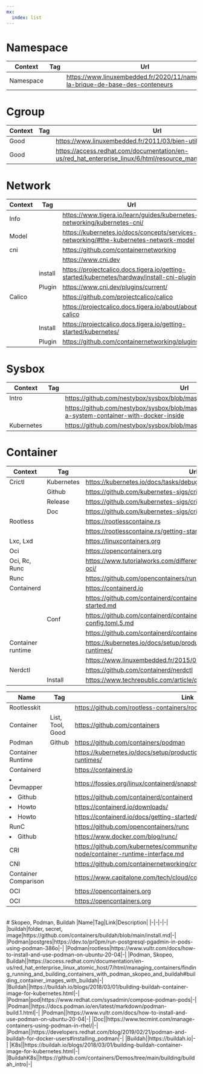 ```yaml
---
mx:
  index: list
---
```



# Namespace
|Context|Tag|Url|
|-|-|-|
|Namespace||https://www.linuxembedded.fr/2020/11/namespaces-la-brique-de-base-des-conteneurs


# Cgroup
|Context|Tag|Url|
|-|-|-|
|Good||https://www.linuxembedded.fr/2011/03/bien-utiliser-les-cgroups
|Good||https://access.redhat.com/documentation/en-us/red_hat_enterprise_linux/6/html/resource_management_guide/index

# Network
|Context|Tag|Url|
|-|-|-|
|Info||https://www.tigera.io/learn/guides/kubernetes-networking/kubernetes-cni/
|Model||https://kubernetes.io/docs/concepts/services-networking/#the-kubernetes-network-model
|cni||https://github.com/containernetworking
|||https://www.cni.dev
||install|https://projectcalico.docs.tigera.io/getting-started/kubernetes/hardway/install-cni-plugin
||Plugin|https://www.cni.dev/plugins/current/
|Calico||https://github.com/projectcalico/calico
|||https://projectcalico.docs.tigera.io/about/about-calico
||Install|https://projectcalico.docs.tigera.io/getting-started/kubernetes/
||Plugin|https://github.com/containernetworking/plugins


# Sysbox
|Context|Tag|Url|
|-|-|-|
|Intro||https://github.com/nestybox/sysbox/blob/master/docs/quickstart/README.md
|||https://github.com/nestybox/sysbox/blob/master/docs/quickstart/dind.md#deploy-a-system-container-with-docker-inside
|Kubernetes||https://github.com/nestybox/sysbox/blob/master/docs/user-guide/kind.md#intro

# Container
|Context|Tag|Url|
|-|-|-|
|Crictl|Kubernetes|https://kubernetes.io/docs/tasks/debug/debug-cluster/crictl/
||Github|https://github.com/kubernetes-sigs/cri-tools
||Release|https://github.com/kubernetes-sigs/cri-tools/releases
||Doc|https://github.com/kubernetes-sigs/cri-tools/blob/master/docs/crictl.md
|Rootless||https://rootlesscontaine.rs
|||https://rootlesscontaine.rs/getting-started/
|Lxc, Lxd||https://linuxcontainers.org
|Oci||https://opencontainers.org
|Oci, Rc, Runc||https://www.tutorialworks.com/difference-docker-containerd-runc-crio-oci/
|Runc||https://github.com/opencontainers/runc
|Containerd||https://containerd.io
|||https://github.com/containerd/containerd/blob/main/docs/getting-started.md
||Conf|https://github.com/containerd/containerd/blob/main/docs/man/containerd-config.toml.5.md
|||https://github.com/containerd/containerd
|Container runtime||https://kubernetes.io/docs/setup/production-environment/container-runtimes/
|||https://www.linuxembedded.fr/2015/07/comprendre-dbus
|Nerdctl||https://github.com/containerd/nerdctl
||Install|https://www.techrepublic.com/article/deploy-container-nerdctl/


|Name|Tag|Link|Description|
|-|-|-|-|
|Rootlesskit||https://github.com/rootless-containers/rootlesskit
|Container|List, Tool, Good|https://github.com/containers|-|
|Podman|Github|https://github.com/containers/podman|-|
|Container Runtime||https://kubernetes.io/docs/setup/production-environment/container-runtimes/|-|
|Containerd||https://containerd.io|-|
|<li>Devmapper</li>||https://fossies.org/linux/containerd/snapshots/devmapper/README.md|-|
|<li>Github</li>||https://github.com/containerd/containerd|-|
|<li>Howto</li>||https://containerd.io/downloads/|-|
|<li>Howto</li>||https://containerd.io/docs/getting-started/|-|
|RunC||https://github.com/opencontainers/runc|-|
|<li>Github</li>||https://www.docker.com/blog/runc/
|CRI||https://github.com/kubernetes/community/blob/master/contributors/devel/sig-node/container-runtime-interface.md|-|
|CNI||https://github.com/containernetworking/cni|-|
|Container Comparison||https://www.capitalone.com/tech/cloud/container-runtime/|-|
|OCI||https://opencontainers.org|-|
|OCI||https://opencontainers.org|-|
<br>
# Skopeo, Podman, Buildah
|Name|Tag|Link|Description|
|-|-|-|-|
|buildah|folder, secret, image|https://github.com/containers/buildah/blob/main/install.md|-|
|Podman|postgres|https://dev.to/pr0pm/run-postgresql-pgadmin-in-pods-using-podman-386o|-|
|Podman|rootless|https://www.vultr.com/docs/how-to-install-and-use-podman-on-ubuntu-20-04|-|
|Podman, Skopeo, Buildah||https://access.redhat.com/documentation/en-us/red_hat_enterprise_linux_atomic_host/7/html/managing_containers/finding_running_and_building_containers_with_podman_skopeo_and_buildah#building_container_images_with_buildah|-|
|Buildah||https://buildah.io/blogs/2018/03/01/building-buildah-container-image-for-kubernetes.html|-|
|Podman|pod|https://www.redhat.com/sysadmin/compose-podman-pods|-|
|Podman||https://docs.podman.io/en/latest/markdown/podman-build.1.html|-|
|Podman||https://www.vultr.com/docs/how-to-install-and-use-podman-on-ubuntu-20-04|-|
|Doc||https://www.tecmint.com/manage-containers-using-podman-in-rhel/|-|
|Podman||https://developers.redhat.com/blog/2019/02/21/podman-and-buildah-for-docker-users#installing_podman|-|
|Buildah||https://buildah.io|-|
|K8s||https://buildah.io/blogs/2018/03/01/building-buildah-container-image-for-kubernetes.html|-|
|BuildahK8s||https://github.com/containers/Demos/tree/main/building/buildah_intro|-|

<br>
